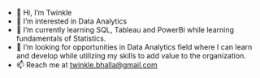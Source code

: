 - 👋 Hi, I’m Twinkle 
- 👀 I’m interested in Data Analytics
- 🌱 I’m currently learning SQL, Tableau and PowerBi while learning fundamentals of Statistics.
- 💞️ I’m looking for opportunities in Data Analytics field where I can learn and develop while utilizing my skills to add value to the organization.
- 📫 Reach me at twinkle.bhalla@gmail.com

